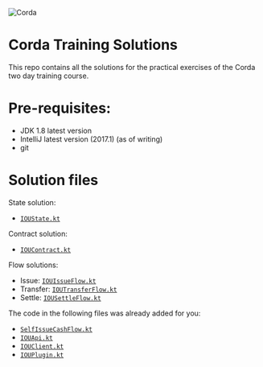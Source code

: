 ![Corda](https://www.corda.net/wp-content/uploads/2016/11/fg005_corda_b.png)

# Corda Training Solutions

This repo contains all the solutions for the practical exercises of the Corda two day 
training course. 

# Pre-requisites:
  
* JDK 1.8 latest version
* IntelliJ latest version (2017.1) (as of writing)
* git

# Solution files

State solution:

* [`IOUState.kt`](https://github.com/roger3cev/corda-training-solutions/blob/master/src/main/kotlin/net/corda/training/state/IOUState.kt)

Contract solution:

* [`IOUContract.kt`](https://github.com/roger3cev/corda-training-solutions/blob/master/src/main/kotlin/net/corda/training/contract/IOUContract.kt)

Flow solutions:

* Issue: [`IOUIssueFlow.kt`](https://github.com/roger3cev/corda-training-solutions/blob/master/src/main/kotlin/net/corda/training/flow/IOUIssueFlow.kt)
* Transfer: [`IOUTransferFlow.kt`](https://github.com/roger3cev/corda-training-solutions/blob/master/src/main/kotlin/net/corda/training/flow/IOUTransferFlow.kt)
* Settle: [`IOUSettleFlow.kt`](https://github.com/roger3cev/corda-training-solutions/blob/master/src/main/kotlin/net/corda/training/flow/IOUSettleFlow.kt)

The code in the following files was already added for you:

* [`SelfIssueCashFlow.kt`](https://github.com/roger3cev/corda-training-solutions/blob/master/src/main/kotlin/net/corda/training/flow/SelfIssueCashFlow.kt)
* [`IOUApi.kt`](https://github.com/roger3cev/corda-training-solutions/blob/master/src/main/kotlin/net/corda/training/api/IOUApi.kt)
* [`IOUClient.kt`](https://github.com/roger3cev/corda-training-solutions/blob/master/src/main/kotlin/net/corda/training/client/IOUClient.kt)
* [`IOUPlugin.kt`](https://github.com/roger3cev/corda-training-solutions/blob/master/src/main/kotlin/net/corda/training/plugin/IOUPlugin.kt)
